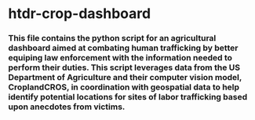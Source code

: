 # htdr-crop-dashboard
### This file contains the python script for an agricultural dashboard aimed at combating human trafficking by better equiping law enforcement with the information needed to perform their duties. This script leverages data from the US Department of Agriculture and their computer vision model, CroplandCROS, in coordination with geospatial data to help identify potential locations for sites of labor trafficking based upon anecdotes from victims.
